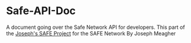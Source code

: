 # Safe-API-Doc
A document going over the Safe Network API for developers.
This part of the [Joseph's SAFE Project](https://safenetforum.org/t/josephs-safe-websites-project/15244) for the SAFE Network
By Joseph Meagher
